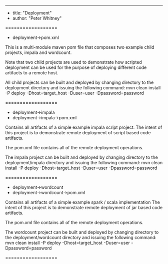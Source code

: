 ---
* title: "Deployment"
* author: "Peter Whitney"
 
==================
* deployment->pom.xml

This is a multi-module maven pom file that composes
two example child projects, impala and wordcount.

Note that two child projects are used to demonstrate how
scripted deployment can be used for the purpose of deploying
different code artifacts to a remote host.  

All child projects can be built and deployed by changing directory to 
the deployment directory and issuing the following command:
mvn clean install -P deploy -Dhost=target_host -Duser=user -Dpassword=password

==================
* deployment->impala
* deployment->impala->pom.xml

Contains all artifacts of a simple example impala script
project. The intent of this project is to demonstrate remote
deployment of script based code artifacts.

The pom.xml file contains all of the remote deployment operations.

The impala project can be built and deployed by changing directory to 
the deployment/impala directory and issuing the following command:
mvn clean install -P deploy -Dhost=target_host -Duser=user -Dpassword=password

==================
* deployment->wordcount
* deployment->wordcount->pom.xml

Contains all artifacts of a simple example spark / scala implementation
The intent of this project is to demonstrate remote deployment of jar 
based code artifacts.

The pom.xml file contains all of the remote deployment operations.

The wordcount project can be built and deployed by changing directory to 
the deployment/wordcount directory and issuing the following command:
mvn clean install -P deploy -Dhost=target_host -Duser=user -Dpassword=password

==================
